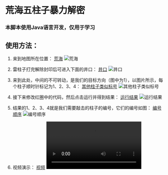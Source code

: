 # 荒海五柱子暴力解密 #
### 本脚本使用Java语言开发，仅用于学习 ###
## 使用方法： ##
1. 来到地图所在位置：
    [荒海](./READMI/map1.jpg)
    ![荒海](https://user-images.githubusercontent.com/62498566/210170560-c57cdf21-0833-4f0e-b955-99f36e4bfa3d.jpg)

2. 雷柱子打完解除封印后可进入下面的井口：
    [井口](./READMI/map2.png)
    ![井口](https://user-images.githubusercontent.com/62498566/210170547-ea5a82b5-a140-44ab-808e-7f2491df4c41.png)

3. 来到此处，中间的不可转动，是我们的目标方向（图中为1），以图片所示，每个柱子顺时针标记为1、2、3、4：
    [其他柱子类似标号](./READMI/map3.png)
    ![其他柱子类似标号](https://user-images.githubusercontent.com/62498566/210170529-b744b23e-c333-4fce-b02b-c18d9e61a5e8.png)

4. 接下来修改红圈中的代码，然后点击运行并得到结果：
    [运行结果](./READMI/code.png)
    ![运行结果](https://user-images.githubusercontent.com/62498566/210170516-4f835ccf-f1b8-4a23-ae74-d3f6f7fc084f.png)

5. 结果的1、2、3、4就是我们需要敲击的柱子的编号，它们的编号如图：
    [编号顺序](./READMI/map4.png)
    ![编号顺序](https://user-images.githubusercontent.com/62498566/210170499-aca3db06-8f57-4c04-a2b9-af4f523749d7.png)

6. 视频演示：
    [视频](./READMI/sosa.mp4")
    <video src="https://user-images.githubusercontent.com/62498566/210170597-88361fbb-b57e-43bb-9674-0b2b27ada1aa.mp4">操作</video>
